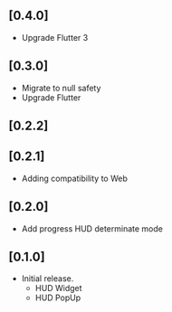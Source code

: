 ## [0.4.0]
* Upgrade Flutter 3

## [0.3.0]
* Migrate to null safety
* Upgrade Flutter

## [0.2.2]

## [0.2.1]

* Adding compatibility to Web

## [0.2.0]

* Add progress HUD determinate mode

## [0.1.0]

* Initial release.
    - HUD Widget
    - HUD PopUp
